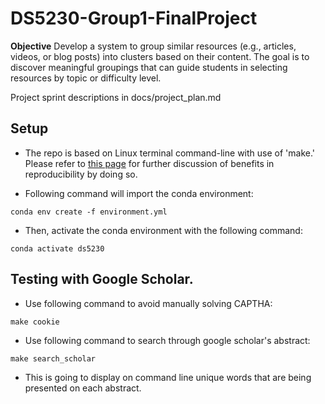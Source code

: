 # DS5230-Group1-FinalProject

**Objective**
Develop a system to group similar resources (e.g., articles, videos, or blog posts) into clusters
based on their content. The goal is to discover meaningful groupings that can guide students in
selecting resources by topic or difficulty level.

Project sprint descriptions in docs/project_plan.md

## Setup
- The repo is based on Linux terminal command-line with use of 'make.' Please refer to [this page](https://github.com/ds5110/git-intro/blob/main/setup.md) for further discussion of benefits in reproducibility by doing so. 

- Following command will import the conda environment:
```
conda env create -f environment.yml
```

- Then, activate the conda environment with the following command:
```
conda activate ds5230
```

## Testing with Google Scholar.

- Use following command to avoid manually solving CAPTHA:

```
make cookie
```

- Use following command to search through google scholar's abstract:

```
make search_scholar
```
- This is going to display on command line unique words that are being presented on each abstract.
